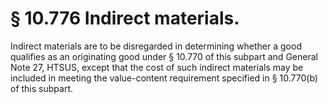 # § 10.776   Indirect materials.

Indirect materials are to be disregarded in determining whether a good qualifies as an originating good under § 10.770 of this subpart and General Note 27, HTSUS, except that the cost of such indirect materials may be included in meeting the value-content requirement specified in § 10.770(b) of this subpart.




